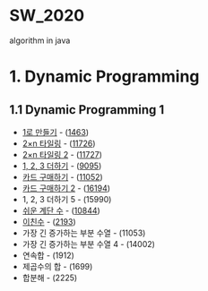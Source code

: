 # SW_2020
algorithm in java

# 1. Dynamic Programming
## 1.1 Dynamic Programming 1
* [1로 만들기](https://www.acmicpc.net/problem/1463) - ([1463](https://github.com/seonho-kim/SW_2020/blob/master/DP1/1463/src/Main.java))
* [2×n 타일링](https://www.acmicpc.net/problem/11726) - ([11726](https://github.com/seonho-kim/SW_2020/blob/master/DP1/11726/src/Main.java))
* [2×n 타일링 2](https://www.acmicpc.net/problem/11727) - ([11727](https://github.com/seonho-kim/SW_2020/blob/master/DP1/11727/src/Main.java))
* [1, 2, 3 더하기](https://www.acmicpc.net/problem/9095) - ([9095](https://github.com/seonho-kim/SW_2020/blob/master/DP1/9095/src/Main.java))
* [카드 구매하기](https://www.acmicpc.net/problem/11052) - ([11052](https://github.com/seonho-kim/SW_2020/blob/master/DP1/11052/src/Main.java))
* [카드 구매하기 2](https://www.acmicpc.net/problem/16194) - ([16194](https://github.com/seonho-kim/SW_2020/blob/master/DP1/16194/src/Main.java))
* 1, 2, 3 더하기 5 - (15990)
* [쉬운 계단 수](https://www.acmicpc.net/problem/10844) - ([10844](https://github.com/seonho-kim/SW_2020/blob/master/DP1/10844/src/Main.java))
* [이친수](https://www.acmicpc.net/problem/2193) - ([2193](https://github.com/seonho-kim/SW_2020/blob/master/DP1/2193/src/Main.java))
* 가장 긴 증가하는 부분 수열 - (11053)
* 가장 긴 증가하는 부분 수열 4 - (14002)
* 연속합 - (1912)
* 제곱수의 합 - (1699)
* 합분해 - (2225)